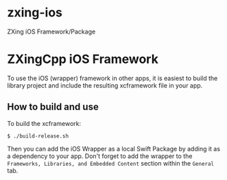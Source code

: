 # zxing-ios
ZXing iOS Framework/Package
# ZXingCpp iOS Framework

To use the iOS (wrapper) framework in other apps, it is easiest
to build the library project and include the resulting xcframework
file in your app.

## How to build and use

To build the xcframework:

	$ ./build-release.sh
    
Then you can add the iOS Wrapper as a local Swift Package by adding it as a dependency to your app.
Don't forget to add the wrapper to the `Frameworks, Libraries, and Embedded Content` section within the `General` tab.
